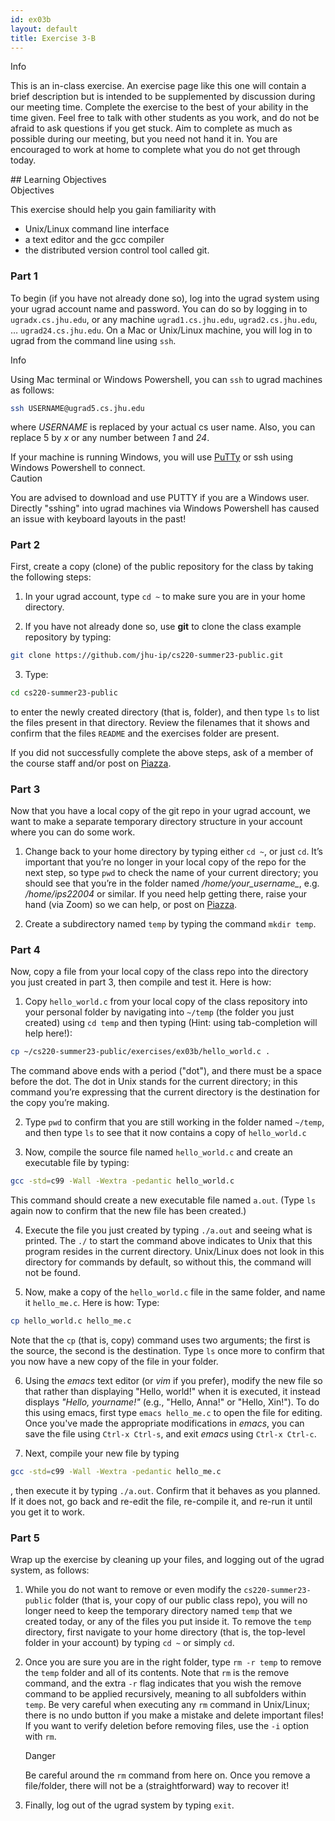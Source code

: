 ```yaml
---
id: ex03b
layout: default
title: Exercise 3-B
---
```


<div class='admonition info'>
<div class='title'>Info</div>
<div class='content'>
<p>This is an in-class exercise. An exercise page like this one will contain a brief description but is intended to be supplemented by discussion during our meeting time. Complete the exercise to the best of your ability in the time given. Feel free to talk with other students as you work, and do not be afraid to ask questions if you get stuck. Aim to complete as much as possible during our meeting, but you need not hand it in. You are encouraged to work at home to complete what you do not get through today.</p>
</div>
</div>
## Learning Objectives
<div class='admonition success'>
<div class='title'>Objectives</div>
<div class='content'>
<p>This exercise should help you gain familiarity with</p>
<ul>
<li>Unix/Linux command line interface</li>
<li>a text editor and the gcc compiler</li>
<li>the distributed version control tool called git.</li>
</ul>
</div>
</div>

### Part 1
To begin (if you have not already done so), log into the ugrad system using your ugrad account name and password.  You can do so by logging in to `ugradx.cs.jhu.edu`, or any machine `ugrad1.cs.jhu.edu`, `ugrad2.cs.jhu.edu`, … `ugrad24.cs.jhu.edu`. On a Mac or Unix/Linux machine, you will log in to ugrad from the command line using `ssh`.

<div class='admonition info'>
<div class='title'>Info</div>
<div class='content'>
<p>Using Mac terminal or Windows Powershell, you can <code>ssh</code> to ugrad machines as follows:</p>
<div class="sourceCode" id="cb1"><pre class="sourceCode bash"><code class="sourceCode bash"><a class="sourceLine" id="cb1-1" title="1"><span class="fu">ssh</span> USERNAME@ugrad5.cs.jhu.edu</a></code></pre></div>
<p>where <em>USERNAME</em> is replaced by your actual cs user name. Also, you can replace 5 by <em>x</em> or any number between <em>1</em> and <em>24</em>.</p>
</div>
</div>
 If your machine is running Windows, you will use <a href="https://www.putty.org/" target="_blank">PuTTy</a> or ssh using Windows Powershell to connect.

<div class='admonition caution'>
<div class='title'>Caution</div>
<div class='content'>
<p>You are advised to download and use PUTTY if you are a Windows user. Directly "sshing" into ugrad machines via Windows Powershell has caused an issue with keyboard layouts in the past!</p>
</div>
</div>

### Part 2
First, create a copy (clone) of the public repository for the class by taking the following steps:

1.	In your ugrad account, type `cd ~` to make sure you are in your home directory.

2.	If you have not already done so, use **git** to clone the class example repository by typing: 
```bash
git clone https://github.com/jhu-ip/cs220-summer23-public.git
```
3.	Type:
``` bash
cd cs220-summer23-public
```
to enter the newly created directory (that is, folder), and then type `ls` to list the files present in that directory.  Review the filenames that it shows and confirm that the files `README` and the exercises folder are present.

If you did not successfully complete the above steps, ask of a member of the course staff and/or post on <a href="http://piazza.com/jhu/spring2023/en601220" target="_blank">Piazza</a>.

### Part 3
Now that you have a local copy of the git repo in your ugrad account, we want to make a separate temporary directory structure in your account where you can do some work.

1.	Change back to your home directory by typing either `cd ~`, or just `cd`. It’s important that you’re no longer in your local copy of the repo for the next step, so type `pwd` to check the name of your current directory; you should see that you’re in the folder named */home/your\_username_*, e.g. */home/ips22004* or similar. If you need help getting there, raise your hand (via Zoom) so we can help, or post on <a href="http://piazza.com/jhu/spring2023/en601220" target="_blank">Piazza</a>.

2.	Create a subdirectory named `temp` by typing the command `mkdir temp`. 

### Part 4
Now, copy a file from your local copy of the class repo into the directory you just created in part 3, then compile and test it.  Here is how:

1.	Copy `hello_world.c` from your local copy of the class repository into your personal folder by navigating into `~/temp` (the folder you just created) using `cd temp` and then typing (Hint: using tab-completion will help here!): 
```bash
cp ~/cs220-summer23-public/exercises/ex03b/hello_world.c .
```
The command above ends with a period ("dot"), and there must be a space before the dot. The dot in Unix stands for the current directory; in this command you’re expressing that the current directory is the destination for the copy you’re making.
 
2.	Type `pwd` to confirm that you are still working in the folder named `~/temp`, and then type `ls` to see that it now contains a copy of `hello_world.c`

3.	Now, compile the source file named `hello_world.c` and create an executable file by typing:
```bash
gcc -std=c99 -Wall -Wextra -pedantic hello_world.c
```
This command should create a new executable file named `a.out`.  (Type `ls` again now to confirm that the new file has been created.)

4.	Execute the file you just created by typing `./a.out` and seeing what is printed. The `./` to start the command above indicates to Unix that this program resides in the current directory. Unix/Linux does not look in this directory for commands by default, so without this, the command will not be found.

5.	Now, make a copy of the `hello_world.c` file in the same folder, and name it `hello_me.c`.  Here is how: Type:
```bash
cp hello_world.c hello_me.c
```
Note that the `cp` (that is, copy) command uses two arguments; the first is the source, the second is the destination. Type `ls` once more to confirm that you now have a new copy of the file in your folder.

6.	Using the _emacs_ text editor (or _vim_ if you prefer), modify the new file so that rather than displaying "Hello, world!" when it is executed, it instead displays _"Hello, $your name$!"_ (e.g., "Hello, Anna!" or "Hello, Xin!").  To do this using emacs, first type `emacs hello_me.c` to open the file for editing.  Once you've made the appropriate modifications in _emacs_, you can save the file using `Ctrl-x Ctrl-s`, and exit _emacs_ using `Ctrl-x Ctrl-c`.

7.	Next, compile your new file by typing 
```bash
gcc -std=c99 -Wall -Wextra -pedantic hello_me.c
```
, then execute it by typing `./a.out`. Confirm that it behaves as you planned.  If it does not, go back and re-edit the file, re-compile it, and re-run it until you get it to work.

### Part 5
Wrap up the exercise by cleaning up your files, and logging out of the ugrad system, as follows:

1.	While you do not want to remove or even modify the `cs220-summer23-public` folder (that is, your copy of our public class repo), you will no longer need to keep the temporary directory named `temp` that we created today, or any of the files you put inside it.  To remove the `temp` directory, first navigate to your home directory (that is, the top-level folder in your account) by typing `cd ~` or simply `cd`.

2.	Once you are sure you are in the right folder, type `rm -r temp` to remove the `temp` folder and all of its contents. Note that `rm` is the remove command, and the extra `-r` flag indicates that you wish the remove command to be applied recursively, meaning to all subfolders within `temp`.  Be very careful when executing any `rm` command in Unix/Linux; there is no undo button if you make a mistake and delete important files! If you want to verify deletion before removing files, use the `-i` option with `rm`.
	<div class='admonition danger'>
	<div class='title'>Danger</div>
	<div class='content'>
	<p>Be careful around the <code>rm</code> command from here on. Once you remove a file/folder, there will not be a (straightforward) way to recover it!</p>
	</div>
	</div>

3.	Finally, log out of the ugrad system by typing `exit`.

